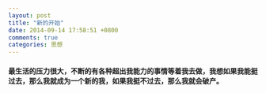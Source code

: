 ```yaml
---
layout: post
title: "新的开始"
date: 2014-09-14 17:58:51 +0800
comments: true
categories: 思想
---
```



#### 最生活的压力很大，不断的有各种超出我能力的事情等着我去做，我想如果我能挺过去，那么我就成为一个新的我，如果我挺不过去，那么我就会破产。
